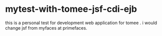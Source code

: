 mytest-with-tomee-jsf-cdi-ejb
=============================

this is a personal test for development web application for tomee . i would change jsf from myfaces at primefaces.